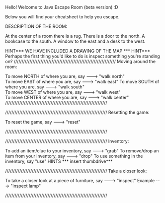 Hello! Welcome to Java Escape Room (beta version) :D 

Below you will find your cheatsheet to help you escape. 

DESCRIPTION OF THE ROOM:

At the center of a room there is a rug. There is a door to the north. A bookcase to the south. A window to the east and a desk to the west.

HINT*** WE HAVE INCLUDED A DRAWING OF THE MAP ***
HINT*** Perhaps the first thing you'd like to do is inspect something you're standing on? 
/////////////////////////////////////////////////////////////////
                    Moving around the room: 

To move NORTH of where you are, say ---> "walk north"  
To move EAST of where you are, say ---> "walk east" 
To move SOUTH of where you are, say ---> "walk south"  
To move WEST of where you are, say ---> "walk west"  
To move CENTER of where you are, say ---> "walk center"  
/////////////////////////////////////////////////////////////////
                        
/////////////////////////////////////////////////////////////////
                    Resetting the game: 

To reset the game, say ---> "reset" 

/////////////////////////////////////////////////////////////////


/////////////////////////////////////////////////////////////////
                    Inventory: 

To add an item/clue to your inventory, say ---> "grab" 
To remove/drop an item from your inventory, say ---> "drop" 
To use something in the inventory, say "use"
HINTS *** insert thumbdrive***

/////////////////////////////////////////////////////////////////
                    Take a closer look: 

To take a closer look at a piece of furniture, say ---> "inspect" 
Example ---> "inspect lamp" 


/////////////////////////////////////////////////////////////////









